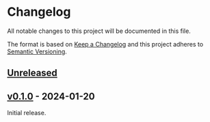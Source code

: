 # Changelog
All notable changes to this project will be documented in this file.

The format is based on [Keep a Changelog](http://keepachangelog.com/en/1.0.0/)
and this project adheres to [Semantic Versioning](http://semver.org/spec/v2.0.0.html).


## [Unreleased]
[Unreleased]: https://github.com/althonos/pyswrd/compare/v0.1.0...HEAD


## [v0.1.0] - 2024-01-20
[v0.1.0]: https://github.com/althonos/pyswrd/compare/1832ee2...v0.1.0

Initial release.
